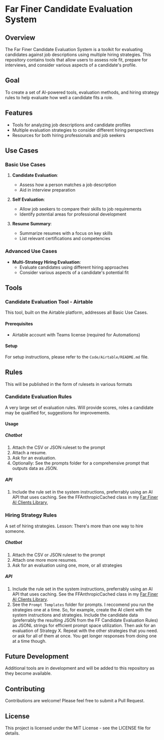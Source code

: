 # Far Finer Candidate Evaluation System

## Overview

The Far Finer Candidate Evaluation System is a toolkit for evaluating candidates against job descriptions using multiple hiring strategies. This repository contains tools that allow users to assess role fit, prepare for interviews, and consider various aspects of a candidate's profile.

## Goal

To create a set of AI-powered tools, evaluation methods, and hiring strategy rules to help evaluate how well a candidate fits a role.

## Features

- Tools for analyzing job descriptions and candidate profiles
- Multiple evaluation strategies to consider different hiring perspectives
- Resources for both hiring professionals and job seekers

## Use Cases

### Basic Use Cases

1. **Candidate Evaluation**: 
   - Assess how a person matches a job description
   - Aid in interview preparation

2. **Self Evaluation**: 
   - Allow job seekers to compare their skills to job requirements
   - Identify potential areas for professional development

3. **Resume Summary**: 
   - Summarize resumes with a focus on key skills
   - List relevant certifications and competencies

### Advanced Use Cases

- **Multi-Strategy Hiring Evaluation**: 
  - Evaluate candidates using different hiring approaches
  - Consider various aspects of a candidate's potential fit

## Tools

### Candidate Evaluation Tool - Airtable

This tool, built on the Airtable platform, addresses all Basic Use Cases.

#### Prerequisites
- Airtable account with Teams license (required for Automations)

#### Setup
For setup instructions, please refer to the `Code/Airtable/README.md` file.

## Rules
This will be published in the form of rulesets in various formats

### Candidate Evaluation Rules
A very large set of evaluation rules. Will provide scores, roles a candidate may be qualified for, suggestions for improvements.

#### Usage

##### Chatbot
1) Attach the CSV or JSON ruleset to the prompt
2) Attach a resume.
3) Ask for an evaluation.
4) Optionally: See the prompts folder for a comprehensive prompt that outputs data as JSON.

##### API
1) Include the rule set in the system instructions, preferrably using an AI API that uses caching. See the FFAnthropicCached class in my [Far Finer AI Clients Library](https://github.com/antquinonez/Far-Finer-AI-Clients), 

### Hiring Strategy Rules
A set of hiring strategies. Lesson: There's more than one way to hire someone.

##### Chatbot
1) Attach the CSV or JSON ruleset to the prompt
2) Attach one more more resumes.
3) Ask for an evaluation using one, more, or all strategies

##### API
1) Include the rule set in the system instructions, preferrably using an AI API that uses caching. See the FFAnthropicCached class in my [Far Finer AI Clients Library](https://github.com/antquinonez/Far-Finer-AI-Clients).
2) See the `Prompt Templates` folder for prompts. I reccomend you run the strategies one at a time. So, for example, create the AI client with the system instructions and strategies. Include the candidate data (preferrably the resulting JSON from the FF Candidate Evaluation Rules) as JSONL strings for efficient prompt space utilization. Then ask for an evaluation of Strategy X. Repeat with the other strategies that you need. or ask for all of them at once. You get longer responses from doing one at a time though.  


## Future Development

Additional tools are in development and will be added to this repository as they become available.

## Contributing
Contributions are welcome! Please feel free to submit a Pull Request.

## License
This project is licensed under the MIT License - see the LICENSE file for details.
